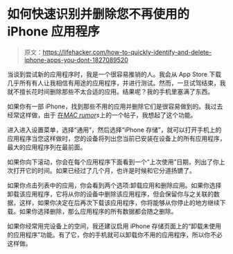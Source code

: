 # 如何快速识别并删除您不再使用的 iPhone 应用程序

> 原文：<https://lifehacker.com/how-to-quickly-identify-and-delete-iphone-apps-you-dont-1827089520>

当谈到尝试新的应用程序时，我是一个很容易推销的人。我会从 App Store 下载几乎所有有人让我相信有用途的应用程序，并进行测试。然而，一旦试驾结束，我就不擅长花时间删除那些不太合适的应用。结果呢？我的手机里塞满了东西。



如果你有一部 iPhone，找到那些不用的应用并删除它们是很容易做到的。我过去经常这样做，由于 [在](https://www.macrumors.com/how-to/identify-and-remove-redundant-ios-apps/)[*MAC rumor*](https://www.macrumors.com/how-to/identify-and-remove-redundant-ios-apps/)*s*上的一个帖子，我想起了这个功能。

进入进入设置菜单，选择“通用”，然后选择“iPhone 存储”，就可以打开手机上的应用程序当您这样做时，您的设备将列出您当前已安装在设备上的所有应用程序，最大的应用程序列在最前面。

如果你向下滚动，你会在每个应用程序下面看到一个“上次使用”日期，列出了你上次打开它的时间。如果已经过了几个月，也许是时候和它分道扬镳了。

如果你点击列表中的应用，你会看到两个选项:卸载应用和删除应用。如果你选择卸载该应用程序，它将从你的设备中删除该应用程序，但会保留你与之关联的数据，这样，如果你决定在后再次下载该应用程序，你将能够从你停止的地方继续下载。如果你选择删除，那么应用程序的所有数据都会随之删除。

如果你经常用完设备上的空间，我还建议启用 iPhone 存储页面上的“卸载未使用的应用程序”功能。有了它，你的手机就可以卸载你不用的应用程序，所以你不必这样做。